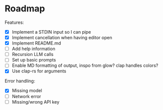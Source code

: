 # Roadmap

Features:
- [x] Implement a STDIN input so I can pipe
- [x] Implement cancellation when having editor open
- [x] Implement README.md
- [ ] Add help information
- [ ] Recursion LLM calls
- [ ] Set up basic prompts
- [ ] Enable MD formatting of output, inspo from glow? clap handles colors?
- [x] Use clap-rs for arguments

Error handling:
  - [x] Missing model
  - [ ] Network error
  - [ ] Missing/wrong API key
